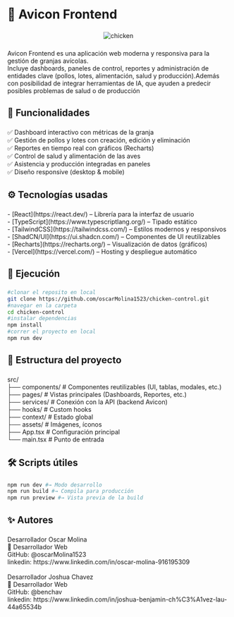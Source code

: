 <h1 align="left">🐔 Avicon Frontend</h1>

###

<div align="center">
 <img src="https://i.ibb.co/60X2Bm45/chicken.jpg" alt="chicken" border="0">
</div>

###

<p align="left">Avicon Frontend es una aplicación web moderna y responsiva para la gestión de granjas avícolas.  <br>Incluye dashboards, paneles de control, reportes y administración de entidades clave (pollos, lotes, alimentación, salud y producción).Además con posibilidad de integrar herramientas de IA, que ayuden a predecir posibles problemas de salud o de producción</p>

###

<h2 align="left">📌 Funcionalidades</h2>

###

<p align="left">✅ Dashboard interactivo con métricas de la granja<br>✅ Gestión de pollos y lotes con creación, edición y eliminación<br>✅ Reportes en tiempo real con gráficos (Recharts)<br>✅ Control de salud y alimentación de las aves<br>✅ Asistencia y producción integradas en paneles<br>✅ Diseño responsive (desktop & mobile)</p>

###

<h2 align="left">⚙️ Tecnologías usadas</h2>

###

<p align="left">- [React](https://react.dev/) – Librería para la interfaz de usuario<br>- [TypeScript](https://www.typescriptlang.org/) – Tipado estático<br>- [TailwindCSS](https://tailwindcss.com/) – Estilos modernos y responsivos<br>- [ShadCN/UI](https://ui.shadcn.com/) – Componentes de UI reutilizables<br>- [Recharts](https://recharts.org/) – Visualización de datos (gráficos)<br>- [Vercel](https://vercel.com/) – Hosting y despliegue automático</p>

###

<h2 align="left">🚀 Ejecución</h2>

###
```bash
#clonar el reposito en local
git clone https://github.com/oscarMolina1523/chicken-control.git
#navegar en la carpeta
cd chicken-control
#instalar dependencias
npm install
#correr el proyecto en local
npm run dev
```
###

<h2 align="left">📂 Estructura del proyecto</h2>

###

<p align="left">src/<br> ├── components/       # Componentes reutilizables (UI, tablas, modales, etc.)<br> ├── pages/            # Vistas principales (Dashboards, Reportes, etc.)<br> ├── services/         # Conexión con la API (backend Avicon)<br> ├── hooks/            # Custom hooks<br> ├── context/          # Estado global<br> ├── assets/           # Imágenes, íconos<br> ├── App.tsx           # Configuración principal<br> └── main.tsx          # Punto de entrada</p>

###

<h2 align="left">🛠️ Scripts útiles</h2>

###
```bash
npm run dev #→ Modo desarrollo
npm run build #→ Compila para producción
npm run preview #→ Vista previa de la build
```
###

<h2 align="left">✨ Autores</h2>

###

<p align="left">Desarrollador Oscar Molina<br>💼 Desarrollador Web<br>GitHub: @oscarMolina1523<br>linkedin: https://www.linkedin.com/in/oscar-molina-916195309<br><br>Desarrollador Joshua Chavez<br>💼 Desarrollador Web<br>GitHub: @benchav<br>linkedin: https://www.linkedin.com/in/joshua-benjamin-ch%C3%A1vez-lau-44a65534b</p>

###
